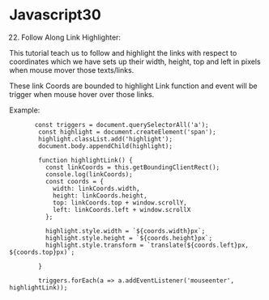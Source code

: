 # Javascript30
22) Follow Along Link Highlighter: 

This tutorial teach us to follow and highlight the links with respect to coordinates which we have sets up their width, height, top and left in pixels when mouse mover those texts/links.

These link Coords are bounded to highlight Link function and event will be trigger when mouse hover over those links.

Example:

           const triggers = document.querySelectorAll('a');
            const highlight = document.createElement('span');
            highlight.classList.add('highlight');
            document.body.appendChild(highlight);

            function highlightLink() {
              const linkCoords = this.getBoundingClientRect();
              console.log(linkCoords);
              const coords = {
                width: linkCoords.width,
                height: linkCoords.height,
                top: linkCoords.top + window.scrollY,
                left: linkCoords.left + window.scrollX
              };

              highlight.style.width = `${coords.width}px`;
              highlight.style.height = `${coords.height}px`;
              highlight.style.transform = `translate(${coords.left}px, ${coords.top}px)`;

            }

            triggers.forEach(a => a.addEventListener('mouseenter', highlightLink));
